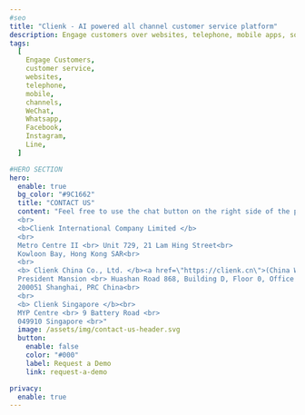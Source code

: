 ```yaml
---
#seo
title: "Clienk - AI powered all channel customer service platform"
description: Engage customers over websites, telephone, mobile apps, social media channels like WeChat, Whatsapp, Facebook, Instagram and many other popular messaging apps.
tags:
  [
    Engage Customers,
    customer service,
    websites,
    telephone,
    mobile,
    channels,
    WeChat,
    Whatsapp,
    Facebook,
    Instagram,
    Line,
  ]

#HERO SECTION
hero:
  enable: true
  bg_color: "#9C1662"
  title: "CONTACT US"
  content: "Feel free to use the chat button on the right side of the page, if we are not online, then there is always the option to send us an email. <br><br> Our office's are located in Hong Kong, Shanghai and Singapore: <br>
  <br>
  <b>Clienk International Company Limited </b>
  <br> 
  Metro Centre II <br> Unit 729, 21 Lam Hing Street<br> 
  Kowloon Bay, Hong Kong SAR<br>
  <br>
  <b> Clienk China Co., Ltd. </b><a href=\"https://clienk.cn\">(China Website)</a><br> 
  President Mansion <br> Huashan Road 868, Building D, Floor 0, Office B <br>
  200051 Shanghai, PRC China<br>
  <br>
  <b> Clienk Singapore </b><br> 
  MYP Centre <br> 9 Battery Road <br> 
  049910 Singapore <br>"
  image: /assets/img/contact-us-header.svg
  button:
    enable: false
    color: "#000"
    label: Request a Demo
    link: request-a-demo

privacy:
  enable: true
---
```

